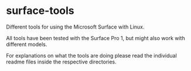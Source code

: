 # surface-tools

Different tools for using the Microsoft Surface with Linux.

All tools have been tested with the Surface Pro 1, but might also work with different models.

For explanations on what the tools are doing please read the individual readme files inside the respective directories.
